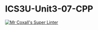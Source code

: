 # ICS3U-Unit3-07-CPP

[![Mr Coxall's Super Linter](https://github.com/Kyanh-Pham/ICS3U-Unit3-07-CPP/workflows/Mr%20Coxall's%20Super%20Linter/badge.svg)](https://github.com/Kyanh-Pham/ICS3U-Unit3-07-CPP/actions/)
